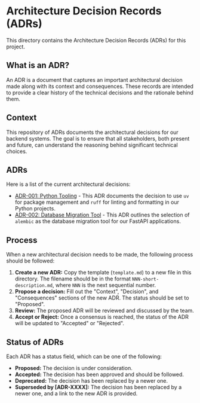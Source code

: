 # Architecture Decision Records (ADRs)

This directory contains the Architecture Decision Records (ADRs) for this project.

## What is an ADR?

An ADR is a document that captures an important architectural decision made along with its context and consequences. These records are intended to provide a clear history of the technical decisions and the rationale behind them.

## Context

This repository of ADRs documents the architectural decisions for our backend systems. The goal is to ensure that all stakeholders, both present and future, can understand the reasoning behind significant technical choices.

## ADRs

Here is a list of the current architectural decisions:

*   [ADR-001: Python Tooling](./001-python-tooling.md) - This ADR documents the decision to use `uv` for package management and `ruff` for linting and formatting in our Python projects.
*   [ADR-002: Database Migration Tool](./002-database-migration-tool.md) - This ADR outlines the selection of `alembic` as the database migration tool for our FastAPI applications.

## Process

When a new architectural decision needs to be made, the following process should be followed:

1.  **Create a new ADR:** Copy the template (`template.md`) to a new file in this directory. The filename should be in the format `NNN-short-description.md`, where `NNN` is the next sequential number.
2.  **Propose a decision:** Fill out the "Context", "Decision", and "Consequences" sections of the new ADR. The status should be set to "Proposed".
3.  **Review:** The proposed ADR will be reviewed and discussed by the team.
4.  **Accept or Reject:** Once a consensus is reached, the status of the ADR will be updated to "Accepted" or "Rejected".

## Status of ADRs

Each ADR has a status field, which can be one of the following:

*   **Proposed:** The decision is under consideration.
*   **Accepted:** The decision has been approved and should be followed.
*   **Deprecated:** The decision has been replaced by a newer one.
*   **Superseded by [ADR-XXXX]:** The decision has been replaced by a newer one, and a link to the new ADR is provided.

